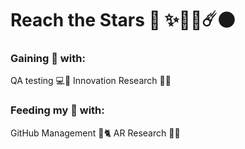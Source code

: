# **Reach the Stars** 🚀 ✨💫🌠☄️🌑 

### Gaining 🤑 with: 
QA testing 💻🏦
Innovation Research 📖🔬
### Feeding my 🧠 with:
GitHub Management 🐙🐈
AR Research 📱🥽 

